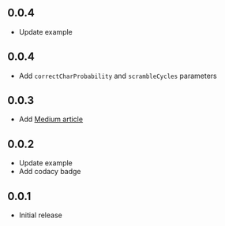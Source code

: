 ## 0.0.4

* Update example

## 0.0.4

* Add `correctCharProbability` and `scrambleCycles` parameters

## 0.0.3

* Add [Medium article](https://medium.com/@khlebobul/scramble-effect-for-text-flutter-widget-d92df44dd7a8)

## 0.0.2

* Update example
* Add codacy badge

## 0.0.1

* Initial release
